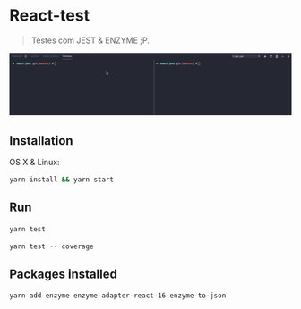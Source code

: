 # React-test

> Testes com JEST & ENZYME ;P.

![](tests.gif)

## Installation

OS X & Linux:

```sh
yarn install && yarn start
```

## Run

```sh
yarn test
```

```sh
yarn test -- coverage
```

## Packages installed

```sh
yarn add enzyme enzyme-adapter-react-16 enzyme-to-json
```
